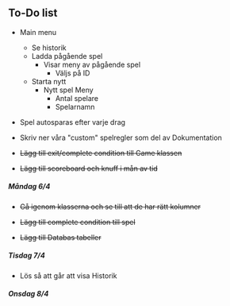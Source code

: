 ## To-Do list

* Main menu
  * Se historik
  * Ladda pågående spel
    * Visar meny av pågående spel
      * Väljs på ID
  * Starta nytt 
    * Nytt spel Meny
      * Antal spelare
      * Spelarnamn
  
* Spel autosparas efter varje drag

* Skriv ner våra "custom" spelregler som del av Dokumentation

* ~~Lägg till exit/complete condition till Game klassen~~

  

* ~~Lägg till scoreboard och knuff i mån av tid~~



##### Måndag 6/4 

* ~~Gå igenom klasserna och se till att de har rätt kolumner~~

* ~~Lägg till complete condition till spel~~
* ~~Lägg till Databas tabeller~~


##### Tisdag 7/4 

* Lös så att går att visa Historik

##### Onsdag 8/4

